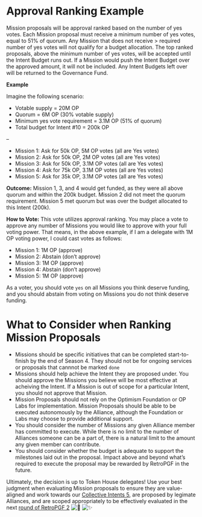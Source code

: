 # Approval Ranking Example

Mission proposals will be approval ranked based on the number of yes votes. Each Mission proposal must receive a minimum number of yes votes, equal to 51% of quorum. Any Mission that does not receive > required number of yes votes will not qualify for a budget allocation. The top ranked proposals, above the minimum number of yes votes, will be accepted until the Intent Budget runs out. If a Mission would push the Intent Budget over the approved amount, it will not be included. Any Intent Budgets left over will be returned to the Governance Fund.

**Example**

Imagine the following scenario:

- Votable supply = 20M OP
- Quorum = 6M OP (30% votable supply)
- Minimum yes vote requirement = 3.1M OP (51% of quorum)
- Total budget for Intent #10 = 200k OP

–

- Mission 1: Ask for 50k OP, 5M OP votes (all are Yes votes)
- Mission 2: Ask for 50k OP, 2M OP votes (all are Yes votes)
- Mission 3: Ask for 50k OP, 3.1M OP votes (all are Yes votes)
- Mission 4: Ask for 75k OP, 3.1M OP votes (all are Yes votes)
- Mission 5: Ask for 35k OP, 3.1M OP votes (all are Yes votes)

**Outcome:** Mission 1, 3, and 4 would get funded, as they were all above quorum and within the 200k budget. Mission 2 did not meet the quorum requirement. Mission 5 met quorum but was over the budget allocated to this Intent (200k).

**How to Vote:** This vote utilizes approval ranking. You may place a vote to approve any number of Missions you would like to approve with your full voting power. That means, in the above example, if I am a delegate with 1M OP voting power, I could cast votes as follows:

- Mission 1: 1M OP (approve)
- Mission 2: Abstain (don’t approve)
- Mission 3: 1M OP (approve)
- Mission 4: Abstain (don’t approve)
- Mission 5: 1M OP (approve)

As a voter, you should vote `yes` on all Missions you think deserve funding, and you should abstain from voting on Missions you do not think deserve funding.

# What to Consider when Ranking Mission Proposals

- Missions should be specific initiatives that can be completed start-to-finish by the end of Season 4. They should not be for ongoing services or proposals that cannnot be marked `done`
- Missions should help achieve the Intent they are proposed under. You should approve the Missions you believe will be most effective at acheiving the Intent. If a Mission is out of scope for a particular Intent, you should not approve that Mission.
- Mission Proposals should not rely on the Optimism Foundation or OP Labs for implementation. Mission Proposals should be able to be executed autonomously by the Alliance, although the Foundation or Labs may choose to provide additional support.
- You should consider the number of Missions any given Alliance member has committed to execute. While there is no limit to the number of Alliances someone can be a part of, there is a natural limit to the amount any given member can contribute.
- You should consider whether the budget is adequate to support the milestones laid out in the proposal. Impact above and beyond what’s required to execute the proposal may be rewarded by RetroPGF in the future.

Ultimately, the decision is up to Token House delegates! Use your best judgment when evaluating Mission proposals to ensure they are value-aligned and work towards our [Collective Intents 5](https://gov.optimism.io/t/collective-intents/5874/2), are proposed by legimate Alliances, and are scoped appropriately to be effectively evaluated in the next [round of RetroPGF 2](https://optimism.mirror.xyz/oVnEz7LrfeOTC7H6xCXb5dMZ8Rc4dSkD2KfgG5W9cCw) ![:red_circle:](https://emoji.discourse-cdn.com/twitter/red_circle.png?v=12 ":red_circle:") ![:sparkles:](https://emoji.discourse-cdn.com/twitter/sparkles.png?v=12 ":sparkles:")